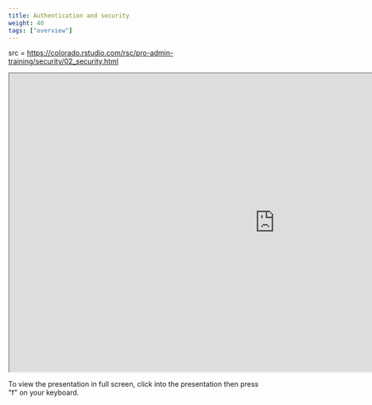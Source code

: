 ```yaml
---
title: Authentication and security
weight: 40
tags: ["overview"]
---
```


src = https://colorado.rstudio.com/rsc/pro-admin-training/security/02_security.html

<iframe src="https://colorado.rstudio.com/rsc/pro-admin-training/security/02_security.html" width="1067px" height="600px">
</iframe>


To view the presentation in full screen, click into the presentation then press "f" on your keyboard.

